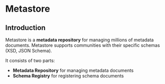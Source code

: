 # Metastore

## Introduction
Metastore is a **metadata repository** for managing millions of metadata documents.
Metastore supports communities with their specific schemas (XSD, JSON Schema).

It consists of two parts:
- **Metadata Repository** for managing metadata documents
- **Schema Registry** for registering schema documents

